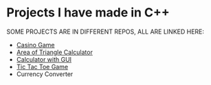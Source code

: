 # Projects I have made in C++

SOME PROJECTS ARE IN DIFFERENT REPOS, ALL ARE LINKED HERE:
- [Casino Game](https://github.com/ryanalumkal/CPP-Projects/tree/main/Casino%20Game)
- [Area of Triangle Calculator](https://github.com/ryanalumkal/CPP-Projects/tree/main/Area%20of%20Triangle%20Calculator)
- [Calculator with GUI](https://github.com/ryanalumkal/Advanced-Calculator)
- [Tic Tac Toe Game](https://github.com/ryanalumkal/Tic-Tac-Toe-Game)
- Currency Converter 
